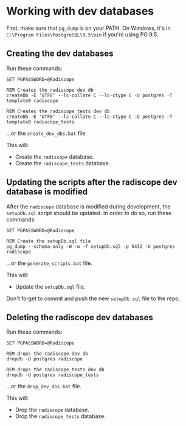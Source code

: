 Working with dev databases
==========================

First, make sure that `pg_dump` is on your PATH. On Windows, it's in `C:\Program Files\PostgreSQL\9.5\bin` if you're using PG 9.5.

Creating the dev databases
--------------------------

Run these commands:

    SET PGPASSWORD=@Radiscope
    
    REM Creates the radiscope dev db
    createDb -E 'UTF8' --lc-collate C --lc-ctype C -U postgres -T template0 radiscope
    
    REM Creates the radiscope_tests dev db
    createDb -E 'UTF8' --lc-collate C --lc-ctype C -U postgres -T template0 radiscope_tests

...or the `create_dev_dbs.bat` file.

This will:

- Create the `radiscope` database.
- Create the `radiscope_tests` database.

Updating the scripts after the radiscope dev database is modified
-----------------------------------------------------------------

After the `radiscope` database is modified during development, the `setupDb.sql` script should be updated.
In order to do so, run these commands:

    SET PGPASSWORD=@Radiscope
    
    REM Create the setupDb.sql file
    pg_dump --schema-only -W -w -f setupDb.sql -p 5432 -U postgres radiscope
    
...or the `generate_scripts.bat` file.

This will:

- Update the `setupDb.sql` file.

Don't forget to commit and push the new `setupDb.sql` file to the repo.

Deleting the radiscope dev databases
------------------------------------

Run these commands:

    SET PGPASSWORD=@Radiscope
    
    REM drops the radiscope dev db
    dropdb -U postgres radiscope
    
    REM drops the radiscope_tests dev db
    dropdb -U postgres radiscope_tests
    
...or the `drop_dev_dbs.bat` file.

This will:

- Drop the `radiscope` database.
- Drop the `radiscope_tests` database.